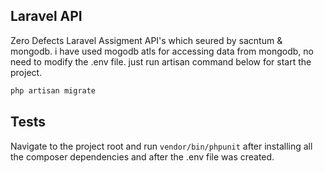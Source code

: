 ## Laravel API

Zero Defects Laravel Assigment API's which seured by sacntum & mongodb. i have used mogodb atls for accessing data from mongodb, no need to modify the .env file. just run artisan command below for start the project.


```bash
php artisan migrate
```

## Tests

Navigate to the project root and run `vendor/bin/phpunit` after installing all the composer dependencies and after the .env file was created.
